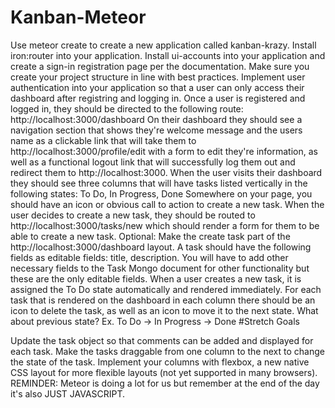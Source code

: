 # Kanban-Meteor

Use meteor create to create a new application called kanban-krazy.
Install iron:router into your application.
Install ui-accounts into your application and create a sign-in registration page per the documentation.
Make sure you create your project structure in line with best practices.
Implement user authentication into your application so that a user can only access their dashboard after registring and logging in.
Once a user is registered and logged in, they should be directed to the following route: http://localhost:3000/dashboard
On their dashboard they should see a navigation section that shows they're welcome message and the users name as a clickable link that will take them to http://localhost:3000/profile/edit with a form to edit they're information, as well as a functional logout link that will successfully log them out and redirect them to http://localhost:3000.
When the user visits their dashboard they should see three columns that will have tasks listed vertically in the following states: To Do, In Progress, Done
Somewhere on your page, you should have an icon or obvious call to action to create a new task.
When the user decides to create a new task, they should be routed to http://localhost:3000/tasks/new which should render a form for them to be able to create a new task. Optional: Make the create task part of the http://localhost:3000/dashboard layout.
A task should have the following fields as editable fields: title, description. You will have to add other necessary fields to the Task Mongo document for other functionality but these are the only editable fields.
When a user creates a new task, it is assigned the To Do state automatically and rendered immediately.
For each task that is rendered on the dashboard in each column there should be an icon to delete the task, as well as an icon to move it to the next state. What about previous state? Ex. To Do -> In Progress -> Done
#Stretch Goals

Update the task object so that comments can be added and displayed for each task.
Make the tasks draggable from one column to the next to change the state of the task.
Implement your columns with flexbox, a new native CSS layout for more flexible layouts (not yet supported in many browsers).
REMINDER: Meteor is doing a lot for us but remember at the end of the day it's also JUST JAVASCRIPT.
